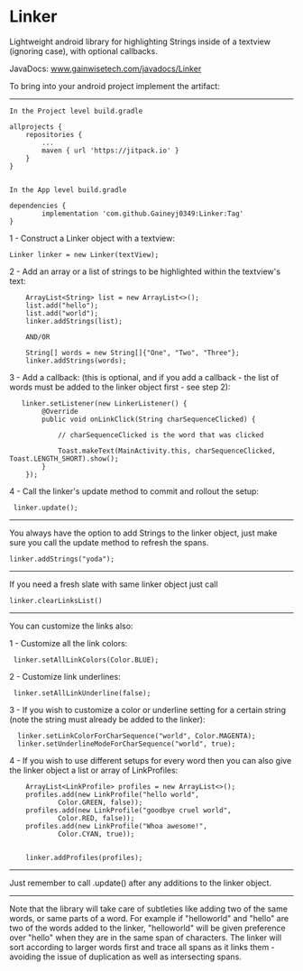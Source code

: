 # Linker
Lightweight android library for highlighting Strings inside of a textview (ignoring case), with optional callbacks.


JavaDocs: www.gainwisetech.com/javadocs/Linker


To bring into your android project implement the artifact:

********************************************

    In the Project level build.gradle

	allprojects {
		repositories {
			...
			maven { url 'https://jitpack.io' }
		}
	}


    In the App level build.gradle

    dependencies {
	        implementation 'com.github.Gaineyj0349:Linker:Tag'
	}


1 - Construct a Linker object with a textview:

    Linker linker = new Linker(textView);
    
2 - Add an array or a list of strings to be highlighted within the textview's text:
    
        ArrayList<String> list = new ArrayList<>();
        list.add("hello");
        list.add("world");
        linker.addStrings(list);
        
        AND/OR
        
        String[] words = new String[]{"One", "Two", "Three"};
        linker.addStrings(words);
        
3 - Add a callback: (this is optional, and if you add a callback - the list of words must be added to the linker object first - see step 2):

       linker.setListener(new LinkerListener() {
            @Override
            public void onLinkClick(String charSequenceClicked) {
            
                // charSequenceClicked is the word that was clicked
                
                Toast.makeText(MainActivity.this, charSequenceClicked, Toast.LENGTH_SHORT).show();
            }
        });
        
4 - Call the linker's update method to commit and rollout the setup:
    
     linker.update();
     
    
     
********************************************************************     
 You always have the option to add Strings to the linker object, just make sure you call the update method to refresh the spans.

    linker.addStrings("yoda");

******************************************************************** 
If you need a fresh slate with same linker object just call 

    linker.clearLinksList()
    
******************************************************************** 

 You can customize the links also:

 1 - Customize all the link colors:
    
     linker.setAllLinkColors(Color.BLUE);
     
 2 - Customize link underlines:
 
     linker.setAllLinkUnderline(false);
     
 3 - If you wish to customize a color or underline setting for a certain string (note the string must already be added to the linker):
 
      linker.setLinkColorForCharSequence("world", Color.MAGENTA);
      linker.setUnderlineModeForCharSequence("world", true);
      
 4 - If you wish to use different setups for every word then you can also give the linker object a list or array of LinkProfiles:
       
        ArrayList<LinkProfile> profiles = new ArrayList<>();
        profiles.add(new LinkProfile("hello world",
                Color.GREEN, false));
        profiles.add(new LinkProfile("goodbye cruel world",
                Color.RED, false));
        profiles.add(new LinkProfile("Whoa awesome!",
                Color.CYAN, true));

        
        linker.addProfiles(profiles);
        
 ******************************************************************** 
 Just remember to call .update() after any additions to the linker object.
 
 ******************************************************************** 
 Note that the library will take care of subtleties like adding two of the same words, or same parts of a word. For example if "helloworld" and "hello" are two of the words added to the linker, "helloworld" will be given preference over "hello" when they are in the same span of characters. The linker will sort according to larger words first and trace all spans as it links them - avoiding the issue of duplication as well as intersecting spans.
     
 

